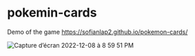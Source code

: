 # pokemin-cards

Demo of the game https://sofianlap2.github.io/pokemon-cards/

![Capture d’écran 2022-12-08 à 8 59 51 PM](https://user-images.githubusercontent.com/76880198/206556462-2a4d0a79-df0f-4518-bc05-5f2304e84176.png)
